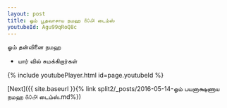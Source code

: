 ```yaml
---
layout: post
title: ஓம் பூதவாசாய நமஹ ௧௦௮ டைம்ஸ்
youtubeId: Agu99qRoQ8c
---
```

 
 
 ஓம் தன்வினை நமஹ  
 
 -  யார் வில் சுமக்கிறார்கள் 
 
  
 
  
 
 
 
 
 
 


{% include youtubePlayer.html id=page.youtubeId %}
 
[Next]({{ site.baseurl }}{% link  split2/_posts/2016-05-14-ஓம் பயனாக்ஷணாய நமஹ ௧௦௮ டைம்ஸ்.md%})
 
